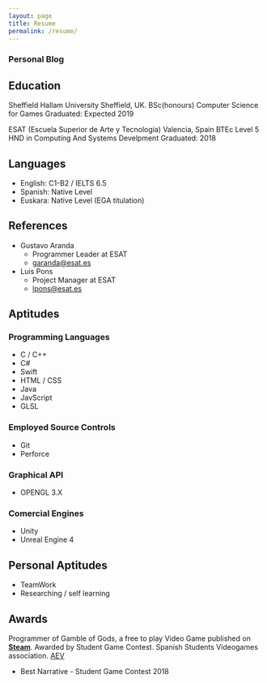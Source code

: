 ```yaml
---
layout: page
title: Resume
permalink: /resume/
---
```


### Personal Blog

## Education

Sheffield Hallam University
Sheffield, UK.
BSc(honours) Computer Science for Games
Graduated: Expected 2019

ESAT (Escuela Superior de Arte y Tecnología)
Valencia, Spain
BTEc Level 5 HND in Computing And Systems Develpment
Graduated: 2018

## Languages
* English: C1-B2 / IELTS 6.5
* Spanish: Native Level
* Euskara: Native Level (EGA titulation)

## References
* Gustavo Aranda
  * Programmer Leader at ESAT
  * <garanda@esat.es>
* Luis Pons
  * Project Manager at ESAT
  * <lpons@esat.es>

## Aptitudes

### Programming Languages
* C / C++
* C#
* Swift
* HTML / CSS
* Java
* JavScript
* GLSL

### Employed Source Controls
* Git
* Perforce

### Graphical API
* OPENGL 3.X

### Comercial Engines
* Unity
* Unreal Engine 4

## Personal Aptitudes
* TeamWork
* Researching / self learning

## Awards

Programmer of Gamble of Gods, a free to play Video Game published on [**Steam**][GOG-Steam]. Awarded by Student Game Contest. Spanish Students Videogames association. [AEV][SGC-AEV]

* Best Narrative - Student Game Contest 2018

[GOG-Steam]: https://store.steampowered.com/app/912730/Gamble_of_Gods/
[SGC-AEV]: http://studentgamecontest.aev.org.es/
